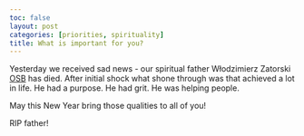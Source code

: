 ```yaml
---
toc: false
layout: post
categories: [priorities, spirituality]
title: What is important for you?
---
```

Yesterday we received sad news - our spiritual father Włodzimierz Zatorski [OSB](https://en.wikipedia.org/wiki/Benedictines) has died.
After initial shock what shone through was that achieved a lot in life. He had a purpose. He had grit. He was helping people.

May this New Year bring those qualities to all of you!

RIP father!
